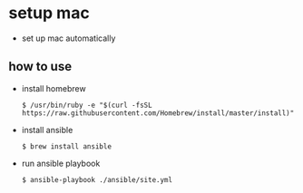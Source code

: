 # setup mac
- set up mac automatically 

## how to use

- install homebrew 
    ```
    $ /usr/bin/ruby -e "$(curl -fsSL https://raw.githubusercontent.com/Homebrew/install/master/install)"
    ```

- install ansible
    ```
    $ brew install ansible
    ```

- run ansible playbook
    ```
    $ ansible-playbook ./ansible/site.yml
    ```

